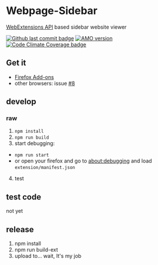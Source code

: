 # Webpage-Sidebar

[WebExtensions API](https://developer.mozilla.org/en-US/Add-ons/WebExtensions) based sidebar website viewer

[![Github last commit badge](https://img.shields.io/github/last-commit/sftblw/Webpage-Sidebar?style=flat-square)](https://github.com/sftblw/Webpage-Sidebar/commits/develop)
[![AMO version](https://img.shields.io/amo/v/Webpage-Sidebar?style=flat-square)](https://addons.mozilla.org/firefox/addon/webpage-sidebar/)
[![Code Climate Coverage badge](https://img.shields.io/codeclimate/coverage/sftblw/Webpage-Sidebar?style=flat-square)](https://codeclimate.com/github/sftblw/Webpage-Sidebar)

## Get it

- [Firefox Add-ons](https://addons.mozilla.org/firefox/addon/webpage-sidebar/)
- other browsers: issue [#8](https://github.com/sftblw/Webpage-Sidebar/issues/8)

## develop

### raw

1. `npm install`
2. `npm run build`
3. start debugging:
  - `npm run start`
  - or open your firefox and go to [about:debugging](about:debugging) and load `extension/manifest.json`
4. test

## test code

not yet

## release

1. npm install
2. npm run build-ext
3. upload to... wait, It's my job
